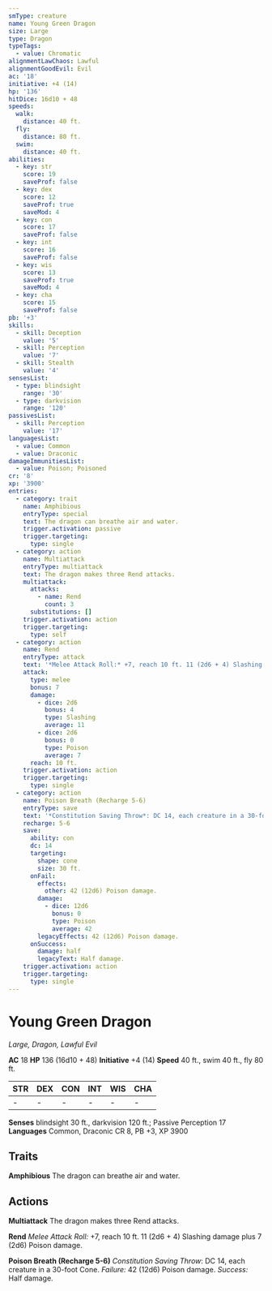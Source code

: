```yaml
---
smType: creature
name: Young Green Dragon
size: Large
type: Dragon
typeTags:
  - value: Chromatic
alignmentLawChaos: Lawful
alignmentGoodEvil: Evil
ac: '18'
initiative: +4 (14)
hp: '136'
hitDice: 16d10 + 48
speeds:
  walk:
    distance: 40 ft.
  fly:
    distance: 80 ft.
  swim:
    distance: 40 ft.
abilities:
  - key: str
    score: 19
    saveProf: false
  - key: dex
    score: 12
    saveProf: true
    saveMod: 4
  - key: con
    score: 17
    saveProf: false
  - key: int
    score: 16
    saveProf: false
  - key: wis
    score: 13
    saveProf: true
    saveMod: 4
  - key: cha
    score: 15
    saveProf: false
pb: '+3'
skills:
  - skill: Deception
    value: '5'
  - skill: Perception
    value: '7'
  - skill: Stealth
    value: '4'
sensesList:
  - type: blindsight
    range: '30'
  - type: darkvision
    range: '120'
passivesList:
  - skill: Perception
    value: '17'
languagesList:
  - value: Common
  - value: Draconic
damageImmunitiesList:
  - value: Poison; Poisoned
cr: '8'
xp: '3900'
entries:
  - category: trait
    name: Amphibious
    entryType: special
    text: The dragon can breathe air and water.
    trigger.activation: passive
    trigger.targeting:
      type: single
  - category: action
    name: Multiattack
    entryType: multiattack
    text: The dragon makes three Rend attacks.
    multiattack:
      attacks:
        - name: Rend
          count: 3
      substitutions: []
    trigger.activation: action
    trigger.targeting:
      type: self
  - category: action
    name: Rend
    entryType: attack
    text: '*Melee Attack Roll:* +7, reach 10 ft. 11 (2d6 + 4) Slashing damage plus 7 (2d6) Poison damage.'
    attack:
      type: melee
      bonus: 7
      damage:
        - dice: 2d6
          bonus: 4
          type: Slashing
          average: 11
        - dice: 2d6
          bonus: 0
          type: Poison
          average: 7
      reach: 10 ft.
    trigger.activation: action
    trigger.targeting:
      type: single
  - category: action
    name: Poison Breath (Recharge 5-6)
    entryType: save
    text: '*Constitution Saving Throw*: DC 14, each creature in a 30-foot Cone. *Failure:*  42 (12d6) Poison damage. *Success:*  Half damage.'
    recharge: 5-6
    save:
      ability: con
      dc: 14
      targeting:
        shape: cone
        size: 30 ft.
      onFail:
        effects:
          other: 42 (12d6) Poison damage.
        damage:
          - dice: 12d6
            bonus: 0
            type: Poison
            average: 42
        legacyEffects: 42 (12d6) Poison damage.
      onSuccess:
        damage: half
        legacyText: Half damage.
    trigger.activation: action
    trigger.targeting:
      type: single
---
```


# Young Green Dragon
*Large, Dragon, Lawful Evil*

**AC** 18
**HP** 136 (16d10 + 48)
**Initiative** +4 (14)
**Speed** 40 ft., swim 40 ft., fly 80 ft.

| STR | DEX | CON | INT | WIS | CHA |
| --- | --- | --- | --- | --- | --- |
| - | - | - | - | - | - |

**Senses** blindsight 30 ft., darkvision 120 ft.; Passive Perception 17
**Languages** Common, Draconic
CR 8, PB +3, XP 3900

## Traits

**Amphibious**
The dragon can breathe air and water.

## Actions

**Multiattack**
The dragon makes three Rend attacks.

**Rend**
*Melee Attack Roll:* +7, reach 10 ft. 11 (2d6 + 4) Slashing damage plus 7 (2d6) Poison damage.

**Poison Breath (Recharge 5-6)**
*Constitution Saving Throw*: DC 14, each creature in a 30-foot Cone. *Failure:*  42 (12d6) Poison damage. *Success:*  Half damage.
